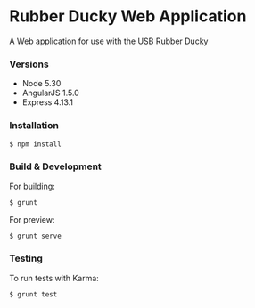 # Rubber Ducky Web Application

A Web application for use with the USB Rubber Ducky

### Versions
- Node 5.30
- AngularJS 1.5.0
- Express 4.13.1

### Installation

```sh
$ npm install
```


### Build & Development
For building:
```sh
$ grunt
```
For preview:
```sh
$ grunt serve
```

### Testing
To run tests with Karma:
```sh
$ grunt test
```

